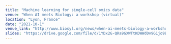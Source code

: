 ```yaml
---
title: "Machine learning for single-cell omics data"
venue: "When AI meets Biology: a workshop (virtual)"
location: "Lyon, France"
date: "2021-10-1"
venue_link: "http://www.biosyl.org/news/when-ai-meets-biology-a-workshop"
slides: "https://drive.google.com/file/d/1YDx2G-QRa9GXWTtKDWWd0v9G1jo9Bot5/view?usp=sharing"
---
```

